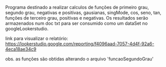Programa destinado a realizar calculos de funções de primeiro grau, segundo grau, negativas e positivas, gausianas, singMode, cos,
seno, tan, funções de terceiro grau, positivas e negativas. Os resultados serão armazenados num doc txt para ser consumido como 
um dataSet no googleLookerstudio.

link para visualizar o relatório: https://lookerstudio.google.com/reporting/f4096aad-7057-4d4f-92a6-4eca18ae34c9

obs. as funções são obtidas alterando o arquivo 'funcaoSegundoGrau'
